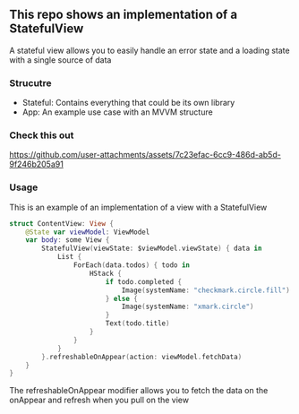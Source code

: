 ## This repo shows an implementation of a StatefulView
A stateful view allows you to easily handle an error state and a loading state with a single source of data

### Strucutre

- Stateful: Contains everything that could be its own library
- App: An example use case with an MVVM structure

### Check this out

https://github.com/user-attachments/assets/7c23efac-6cc9-486d-ab5d-9f246b205a91

### Usage
This is an example of an implementation of a view with a StatefulView
```swift
struct ContentView: View {
    @State var viewModel: ViewModel
    var body: some View {
        StatefulView(viewState: $viewModel.viewState) { data in
            List {
                ForEach(data.todos) { todo in
                    HStack {
                        if todo.completed {
                            Image(systemName: "checkmark.circle.fill").foregroundStyle(.green)
                        } else {
                            Image(systemName: "xmark.circle")
                        }
                        Text(todo.title)
                    }
                }
            }
        }.refreshableOnAppear(action: viewModel.fetchData)
    }
}

```

The refreshableOnAppear modifier allows you to fetch the data on the onAppear and refresh when you pull on the view
